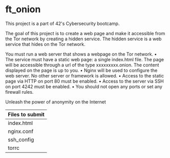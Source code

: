 # ft_onion

This project is a part of 42's Cybersecurity bootcamp.

The goal of this project is to create a web page and make it accessible from the Tor network by creating a hidden service. The hidden service is a web service that hides on the Tor network.

You must run a web server that shows a webpage on the Tor network.
• The service must have a static web page: a single index.html file. The page will be accessible through a url of the type xxxxxxxxx.onion. The content displayed on the page is up to you.
• Nginx will be used to configure the web server. No other server or framework is allowed.
• Access to the static page via HTTP on port 80 must be enabled.
• Access to the server via SSH on port 4242 must be enabled.
• You should not open any ports or set any firewall rules.

Unleash the power of anonymity on the Internet

| Files to submit |
|---------------------|
| index.html |
| nginx.conf |
| ssh_config |
| torrc      |   
